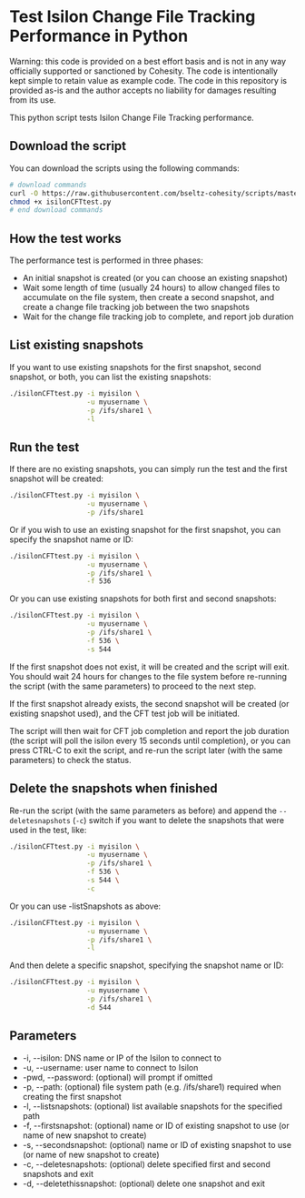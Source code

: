 # Test Isilon Change File Tracking Performance in Python

Warning: this code is provided on a best effort basis and is not in any way officially supported or sanctioned by Cohesity. The code is intentionally kept simple to retain value as example code. The code in this repository is provided as-is and the author accepts no liability for damages resulting from its use.

This python script tests Isilon Change File Tracking performance.

## Download the script

You can download the scripts using the following commands:

```bash
# download commands
curl -O https://raw.githubusercontent.com/bseltz-cohesity/scripts/master/python/isilonCFTtest/isilonCFTtest.py
chmod +x isilonCFTtest.py
# end download commands
```

## How the test works

The performance test is performed in three phases:

* An initial snapshot is created (or you can choose an existing snapshot)
* Wait some length of time (usually 24 hours) to allow changed files to accumulate on the file system, then create a second snapshot, and create a change file tracking job between the two snapshots
* Wait for the change file tracking job to complete, and report job duration

## List existing snapshots

If you want to use existing snapshots for the first snapshot, second snapshot, or both, you can list the existing snapshots:

```bash
./isilonCFTtest.py -i myisilon \
                   -u myusername \
                   -p /ifs/share1 \
                   -l
```

## Run the test

If there are no existing snapshots, you can simply run the test and the first snapshot will be created:

```bash
./isilonCFTtest.py -i myisilon \
                   -u myusername \
                   -p /ifs/share1
```

Or if you wish to use an existing snapshot for the first snapshot, you can specify the snapshot name or ID:

```bash
./isilonCFTtest.py -i myisilon \
                   -u myusername \
                   -p /ifs/share1 \
                   -f 536
```

Or you can use existing snapshots for both first and second snapshots:

```bash
./isilonCFTtest.py -i myisilon \
                   -u myusername \
                   -p /ifs/share1 \
                   -f 536 \
                   -s 544
```

If the first snapshot does not exist, it will be created and the script will exit. You should wait 24 hours  for changes to the file system before re-running the script (with the same parameters) to proceed to the next step.

If the first snapshot already exists, the second snapshot will be created (or existing snapshot used), and the CFT test job will be initiated.

The script will then wait for CFT job completion and report the job duration (the script will poll the isilon every 15 seconds until completion), or you can press CTRL-C to exit the script, and re-run the script later (with the same parameters) to check the status.

## Delete the snapshots when finished

Re-run the script (with the same parameters as before) and append the `--deletesnapshots` (`-c`) switch if you want to delete the snapshots that were used in the test, like:

```bash
./isilonCFTtest.py -i myisilon \
                   -u myusername \
                   -p /ifs/share1 \
                   -f 536 \
                   -s 544 \
                   -c
```

Or you can use -listSnapshots as above:

```bash
./isilonCFTtest.py -i myisilon \
                   -u myusername \
                   -p /ifs/share1 \
                   -l
```

And then delete a specific snapshot, specifying the snapshot name or ID:

```bash
./isilonCFTtest.py -i myisilon \
                   -u myusername \
                   -p /ifs/share1 \
                   -d 544
```

## Parameters

* -i, --isilon: DNS name or IP of the Isilon to connect to
* -u, --username: user name to connect to Isilon
* -pwd, --password: (optional) will prompt if omitted
* -p, --path: (optional) file system path (e.g. /ifs/share1) required when creating the first snapshot
* -l, --listsnapshots: (optional) list available snapshots for the specified path
* -f, --firstsnapshot: (optional) name or ID of existing snapshot to use (or name of new snapshot to create)
* -s, --secondsnapshot: (optional) name or ID of existing snapshot to use (or name of new snapshot to create)
* -c, --deletesnapshots: (optional) delete specified first and second snapshots and exit
* -d, --deletethissnapshot: (optional) delete one snapshot and exit
